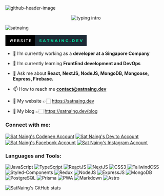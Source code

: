 ![github-header-image](https://user-images.githubusercontent.com/53733092/172211221-eeb91d81-b3fd-47dc-b862-e781876f2a8f.png)


<p align="center">
<img src="https://readme-typing-svg.herokuapp.com?color=08CE90&center=true&vCenter=true&lines=Hello+everyone!!!;My+name's+Sat+Naing.;I'm+a+full-stack+developer." alt="typing intro">
</p>
<p align="left"> <img src="https://komarev.com/ghpvc/?username=satnaing&label=Profile%20views&color=0e75b6&style=flat-square" alt="satnaing" /></p>

<a href="https://mauromarzocca.it" target="blank"><svg xmlns="http://www.w3.org/2000/svg" width="253.91" height="35" viewBox="0 0 253.91 35"><rect class="svg__rect" x="0" y="0" width="94.22" height="35" fill="#000000"/><rect class="svg__rect" x="92.22" y="0" width="161.69" height="35" fill="#1D2A35"/><path class="svg__text" d="M15.60 22L13.63 13.47L15.10 13.47L16.43 19.88L18.06 13.47L19.30 13.47L20.91 19.89L22.22 13.47L23.69 13.47L21.72 22L20.31 22L18.68 15.77L17.02 22L15.60 22ZM33.34 22L27.76 22L27.76 13.47L33.30 13.47L33.30 14.66L29.25 14.66L29.25 17.02L32.75 17.02L32.75 18.19L29.25 18.19L29.25 20.82L33.34 20.82L33.34 22ZM40.65 22L37.54 22L37.54 13.47L40.46 13.47Q41.91 13.47 42.66 14.05Q43.42 14.63 43.42 15.78L43.42 15.78Q43.42 16.36 43.10 16.83Q42.79 17.30 42.18 17.56L42.18 17.56Q42.87 17.75 43.25 18.26Q43.63 18.78 43.63 19.51L43.63 19.51Q43.63 20.71 42.85 21.36Q42.08 22 40.65 22L40.65 22ZM39.02 18.15L39.02 20.82L40.67 20.82Q41.36 20.82 41.76 20.47Q42.15 20.13 42.15 19.51L42.15 19.51Q42.15 18.18 40.79 18.15L40.79 18.15L39.02 18.15ZM39.02 14.66L39.02 17.06L40.47 17.06Q41.16 17.06 41.55 16.75Q41.94 16.43 41.94 15.86L41.94 15.86Q41.94 15.23 41.58 14.95Q41.22 14.66 40.46 14.66L40.46 14.66L39.02 14.66ZM47.66 19.42L47.66 19.42L49.14 19.42Q49.14 20.15 49.63 20.55Q50.11 20.95 51.00 20.95L51.00 20.95Q51.78 20.95 52.17 20.63Q52.56 20.32 52.56 19.80L52.56 19.80Q52.56 19.24 52.16 18.94Q51.76 18.63 50.73 18.32Q49.70 18.01 49.09 17.63L49.09 17.63Q47.93 16.90 47.93 15.72L47.93 15.72Q47.93 14.69 48.77 14.02Q49.61 13.35 50.95 13.35L50.95 13.35Q51.84 13.35 52.54 13.68Q53.23 14.01 53.63 14.61Q54.03 15.22 54.03 15.96L54.03 15.96L52.56 15.96Q52.56 15.29 52.14 14.91Q51.72 14.54 50.94 14.54L50.94 14.54Q50.21 14.54 49.81 14.85Q49.41 15.16 49.41 15.71L49.41 15.71Q49.41 16.18 49.84 16.50Q50.28 16.81 51.27 17.10Q52.27 17.40 52.87 17.78Q53.48 18.16 53.76 18.65Q54.04 19.13 54.04 19.79L54.04 19.79Q54.04 20.86 53.22 21.49Q52.40 22.12 51.00 22.12L51.00 22.12Q50.08 22.12 49.30 21.77Q48.52 21.43 48.09 20.83Q47.66 20.22 47.66 19.42ZM59.89 22L58.41 22L58.41 13.47L59.89 13.47L59.89 22ZM66.38 14.66L63.75 14.66L63.75 13.47L70.51 13.47L70.51 14.66L67.85 14.66L67.85 22L66.38 22L66.38 14.66ZM79.85 22L74.27 22L74.27 13.47L79.81 13.47L79.81 14.66L75.75 14.66L75.75 17.02L79.26 17.02L79.26 18.19L75.75 18.19L75.75 20.82L79.85 20.82L79.85 22Z" fill="#FFFFFF"/><path class="svg__text" d="M105.82 21.24L105.82 21.24L106.60 19.49Q107.16 19.86 107.91 20.09Q108.65 20.32 109.37 20.32L109.37 20.32Q110.74 20.32 110.74 19.64L110.74 19.64Q110.74 19.28 110.35 19.11Q109.96 18.93 109.10 18.74L109.10 18.74Q108.15 18.53 107.51 18.30Q106.88 18.06 106.42 17.55Q105.97 17.03 105.97 16.16L105.97 16.16Q105.97 15.39 106.39 14.77Q106.81 14.15 107.64 13.79Q108.48 13.43 109.68 13.43L109.68 13.43Q110.51 13.43 111.32 13.62Q112.12 13.80 112.74 14.17L112.74 14.17L112.00 15.93Q110.80 15.28 109.67 15.28L109.67 15.28Q108.96 15.28 108.64 15.49Q108.32 15.70 108.32 16.04L108.32 16.04Q108.32 16.37 108.70 16.54Q109.09 16.71 109.94 16.89L109.94 16.89Q110.90 17.10 111.53 17.33Q112.16 17.56 112.62 18.07Q113.08 18.58 113.08 19.46L113.08 19.46Q113.08 20.21 112.66 20.83Q112.24 21.44 111.40 21.80Q110.56 22.17 109.36 22.17L109.36 22.17Q108.34 22.17 107.38 21.92Q106.42 21.67 105.82 21.24ZM119.08 22L116.65 22L120.36 13.60L122.70 13.60L126.42 22L123.95 22L123.29 20.37L119.74 20.37L119.08 22ZM121.51 15.93L120.43 18.61L122.59 18.61L121.51 15.93ZM132.36 15.48L129.78 15.48L129.78 13.60L137.30 13.60L137.30 15.48L134.74 15.48L134.74 22L132.36 22L132.36 15.48ZM144.01 22L141.68 22L141.68 13.60L143.63 13.60L147.34 18.07L147.34 13.60L149.67 13.60L149.67 22L147.72 22L144.01 17.52L144.01 22ZM156.25 22L153.82 22L157.53 13.60L159.87 13.60L163.59 22L161.12 22L160.46 20.37L156.91 20.37L156.25 22ZM158.69 15.93L157.60 18.61L159.76 18.61L158.69 15.93ZM170.12 22L167.74 22L167.74 13.60L170.12 13.60L170.12 22ZM177.63 22L175.30 22L175.30 13.60L177.25 13.60L180.96 18.07L180.96 13.60L183.29 13.60L183.29 22L181.34 22L177.63 17.52L177.63 22ZM188.02 17.80L188.02 17.80Q188.02 16.54 188.62 15.54Q189.22 14.55 190.29 13.99Q191.36 13.43 192.70 13.43L192.70 13.43Q193.88 13.43 194.81 13.83Q195.75 14.22 196.37 14.97L196.37 14.97L194.86 16.33Q194.02 15.40 192.84 15.40L192.84 15.40Q192.83 15.40 192.82 15.40L192.82 15.40Q191.74 15.40 191.08 16.06Q190.42 16.71 190.42 17.80L190.42 17.80Q190.42 18.50 190.72 19.04Q191.02 19.59 191.56 19.89Q192.10 20.20 192.80 20.20L192.80 20.20Q193.48 20.20 194.08 19.93L194.08 19.93L194.08 17.62L196.18 17.62L196.18 21.10Q195.46 21.61 194.52 21.89Q193.59 22.17 192.65 22.17L192.65 22.17Q191.33 22.17 190.28 21.61Q189.22 21.05 188.62 20.05Q188.02 19.06 188.02 17.80ZM200.66 20.75L200.66 20.75Q200.66 20.15 201.05 19.78Q201.44 19.41 202.03 19.41L202.03 19.41Q202.62 19.41 203.01 19.78Q203.39 20.15 203.39 20.75L203.39 20.75Q203.39 21.34 203.00 21.72Q202.61 22.11 202.03 22.11L202.03 22.11Q201.45 22.11 201.05 21.72Q200.66 21.34 200.66 20.75ZM212.02 22L208.05 22L208.05 13.60L212.02 13.60Q213.41 13.60 214.47 14.12Q215.54 14.63 216.13 15.58Q216.72 16.53 216.72 17.80L216.72 17.80Q216.72 19.07 216.13 20.02Q215.54 20.97 214.47 21.48Q213.41 22 212.02 22L212.02 22ZM210.43 15.50L210.43 20.10L211.93 20.10Q213.01 20.10 213.66 19.49Q214.31 18.88 214.31 17.80L214.31 17.80Q214.31 16.72 213.66 16.11Q213.01 15.50 211.93 15.50L211.93 15.50L210.43 15.50ZM228.19 22L221.44 22L221.44 13.60L228.04 13.60L228.04 15.44L223.80 15.44L223.80 16.85L227.53 16.85L227.53 18.63L223.80 18.63L223.80 20.17L228.19 20.17L228.19 22ZM235.58 22L231.99 13.60L234.56 13.60L236.84 19.07L239.16 13.60L241.51 13.60L237.92 22L235.58 22Z" fill="#05CE91" x="105.22"/></svg></a>

- 🔭 I’m currently working as a **developer at a Singapore Company**

- 🌱 I’m currently learning **FrontEnd development and DevOps**

- 💬 Ask me about **React, NextJS, NodeJS, MongoDB, Mongoose, Express, Firebase.**

- 📫 How to reach me **contact@satnaing.dev**

- 🚀 My website 👉🏻 <a href="https://satnaing.dev" target="blank">https://satnaing.dev</a>

- 📰 My blog 👉🏻 <a href="https://satnaing.dev/blog" target="blank">https://satnaing.dev/blog</a>

<h3 align="left">Connect with me:</h3>
<p align="left">
<a href="https://codepen.io/satnaing" target="blank"><img align="center" src="https://img.shields.io/badge/CodePen-000000.svg?style=for-the-badge&logo=CodePen&logoColor=white" alt="Sat Naing's Codepen Account" /></a>
<a href="https://dev.to/satnaing" target="blank"><img align="center" src="https://img.shields.io/badge/dev.to-0A0A0A.svg?style=for-the-badge&logo=devdotto&logoColor=white" alt="Sat Naing's Dev.to Account"/></a>
<a href="https://fb.com/satnaing.dev" target="blank"><img align="center" src="https://img.shields.io/badge/Facebook-1877F2.svg?style=for-the-badge&logo=Facebook&logoColor=white" alt="Sat Naing's Facebook Account" /></a>
<a href="https://instagram.com/satnaing.dev" target="blank"><img align="center" src="https://img.shields.io/badge/Instagram-E4405F.svg?style=for-the-badge&logo=Instagram&logoColor=white" alt="Sat Naing's Instagram Account" /></a>
</p>

<h3 align="left">Languages and Tools:</h3>
<p><img src="https://img.shields.io/badge/JavaScript-F7DF1E.svg?style=for-the-badge&logo=JavaScript&logoColor=black" alt="JavaScript">
<img src="https://img.shields.io/badge/TypeScript-3178C6.svg?style=for-the-badge&logo=TypeScript&logoColor=white" alt="TypeScript">
<img src="https://img.shields.io/badge/React-61DAFB.svg?style=for-the-badge&logo=React&logoColor=black" alt="ReactJS">
<img src="https://img.shields.io/badge/Next.js-000000.svg?style=for-the-badge&logo=nextdotjs&logoColor=white" alt="NextJS">
<img src="https://img.shields.io/badge/CSS3-1572B6.svg?style=for-the-badge&logo=CSS3&logoColor=white" alt="CSS3">
<img src="https://img.shields.io/badge/Tailwind%20CSS-06B6D4.svg?style=for-the-badge&logo=Tailwind-CSS&logoColor=white" alt="TailwindCSS">
<img src="https://img.shields.io/badge/styledcomponents-DB7093.svg?style=for-the-badge&logo=styled-components&logoColor=white" alt="Styled-Components">
<img src="https://img.shields.io/badge/Redux-764ABC.svg?style=for-the-badge&logo=Redux&logoColor=white" alt="Redux">
<img src="https://img.shields.io/badge/Node.js-339933.svg?style=for-the-badge&logo=nodedotjs&logoColor=white" alt="NodeJS">
<img src="https://img.shields.io/badge/Express-000000.svg?style=for-the-badge&logo=Express&logoColor=white" alt="ExpressJS">
<img src="https://img.shields.io/badge/MongoDB-47A248.svg?style=for-the-badge&logo=MongoDB&logoColor=white" alt="MongoDB">
<img src="https://img.shields.io/badge/PostgreSQL-4169E1.svg?style=for-the-badge&logo=PostgreSQL&logoColor=white" alt="PostgreSQL">
<img src="https://img.shields.io/badge/Prisma-2D3748.svg?style=for-the-badge&logo=Prisma&logoColor=white" alt="Prisma">
<img src="https://img.shields.io/badge/PWA-5A0FC8.svg?style=for-the-badge&logo=PWA&logoColor=white" alt="PWA">
<img src="https://img.shields.io/badge/Markdown-000000.svg?style=for-the-badge&logo=Markdown&logoColor=white" alt="Markdown">
<img src="https://img.shields.io/badge/Astro-FF5D01.svg?style=for-the-badge&logo=astro&logoColor=white" alt="Astro">
</p>

![SatNaing's GitHub stats](https://github-readme-stats.vercel.app/api?username=satnaing&theme=tokyonight)
